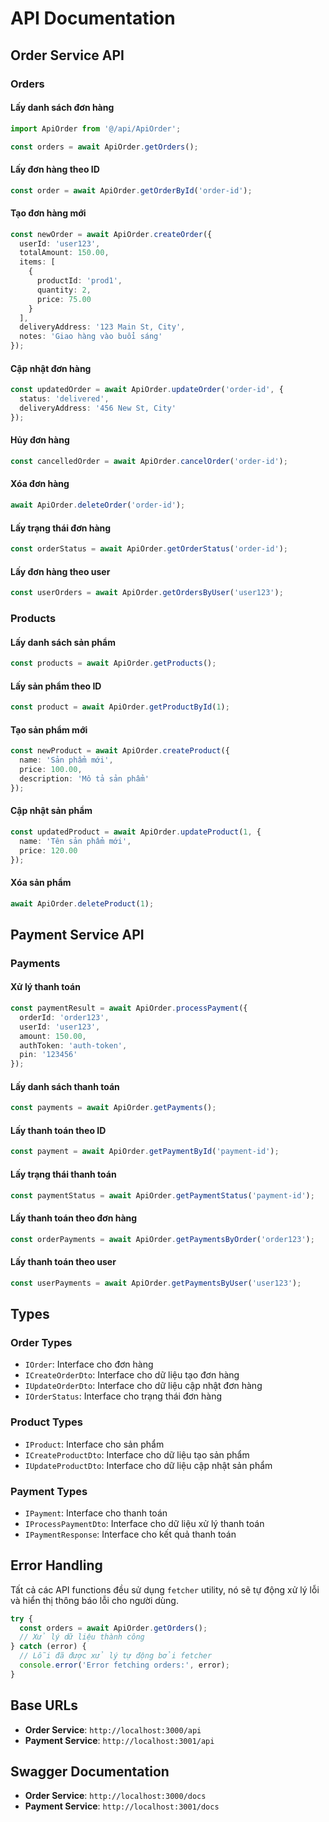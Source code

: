 # API Documentation

## Order Service API

### Orders

#### Lấy danh sách đơn hàng
```typescript
import ApiOrder from '@/api/ApiOrder';

const orders = await ApiOrder.getOrders();
```

#### Lấy đơn hàng theo ID
```typescript
const order = await ApiOrder.getOrderById('order-id');
```

#### Tạo đơn hàng mới
```typescript
const newOrder = await ApiOrder.createOrder({
  userId: 'user123',
  totalAmount: 150.00,
  items: [
    {
      productId: 'prod1',
      quantity: 2,
      price: 75.00
    }
  ],
  deliveryAddress: '123 Main St, City',
  notes: 'Giao hàng vào buổi sáng'
});
```

#### Cập nhật đơn hàng
```typescript
const updatedOrder = await ApiOrder.updateOrder('order-id', {
  status: 'delivered',
  deliveryAddress: '456 New St, City'
});
```

#### Hủy đơn hàng
```typescript
const cancelledOrder = await ApiOrder.cancelOrder('order-id');
```

#### Xóa đơn hàng
```typescript
await ApiOrder.deleteOrder('order-id');
```

#### Lấy trạng thái đơn hàng
```typescript
const orderStatus = await ApiOrder.getOrderStatus('order-id');
```

#### Lấy đơn hàng theo user
```typescript
const userOrders = await ApiOrder.getOrdersByUser('user123');
```

### Products

#### Lấy danh sách sản phẩm
```typescript
const products = await ApiOrder.getProducts();
```

#### Lấy sản phẩm theo ID
```typescript
const product = await ApiOrder.getProductById(1);
```

#### Tạo sản phẩm mới
```typescript
const newProduct = await ApiOrder.createProduct({
  name: 'Sản phẩm mới',
  price: 100.00,
  description: 'Mô tả sản phẩm'
});
```

#### Cập nhật sản phẩm
```typescript
const updatedProduct = await ApiOrder.updateProduct(1, {
  name: 'Tên sản phẩm mới',
  price: 120.00
});
```

#### Xóa sản phẩm
```typescript
await ApiOrder.deleteProduct(1);
```

## Payment Service API

### Payments

#### Xử lý thanh toán
```typescript
const paymentResult = await ApiOrder.processPayment({
  orderId: 'order123',
  userId: 'user123',
  amount: 150.00,
  authToken: 'auth-token',
  pin: '123456'
});
```

#### Lấy danh sách thanh toán
```typescript
const payments = await ApiOrder.getPayments();
```

#### Lấy thanh toán theo ID
```typescript
const payment = await ApiOrder.getPaymentById('payment-id');
```

#### Lấy trạng thái thanh toán
```typescript
const paymentStatus = await ApiOrder.getPaymentStatus('payment-id');
```

#### Lấy thanh toán theo đơn hàng
```typescript
const orderPayments = await ApiOrder.getPaymentsByOrder('order123');
```

#### Lấy thanh toán theo user
```typescript
const userPayments = await ApiOrder.getPaymentsByUser('user123');
```

## Types

### Order Types
- `IOrder`: Interface cho đơn hàng
- `ICreateOrderDto`: Interface cho dữ liệu tạo đơn hàng
- `IUpdateOrderDto`: Interface cho dữ liệu cập nhật đơn hàng
- `IOrderStatus`: Interface cho trạng thái đơn hàng

### Product Types
- `IProduct`: Interface cho sản phẩm
- `ICreateProductDto`: Interface cho dữ liệu tạo sản phẩm
- `IUpdateProductDto`: Interface cho dữ liệu cập nhật sản phẩm

### Payment Types
- `IPayment`: Interface cho thanh toán
- `IProcessPaymentDto`: Interface cho dữ liệu xử lý thanh toán
- `IPaymentResponse`: Interface cho kết quả thanh toán

## Error Handling

Tất cả các API functions đều sử dụng `fetcher` utility, nó sẽ tự động xử lý lỗi và hiển thị thông báo lỗi cho người dùng.

```typescript
try {
  const orders = await ApiOrder.getOrders();
  // Xử lý dữ liệu thành công
} catch (error) {
  // Lỗi đã được xử lý tự động bởi fetcher
  console.error('Error fetching orders:', error);
}
```

## Base URLs

- **Order Service**: `http://localhost:3000/api`
- **Payment Service**: `http://localhost:3001/api`

## Swagger Documentation

- **Order Service**: `http://localhost:3000/docs`
- **Payment Service**: `http://localhost:3001/docs` 
